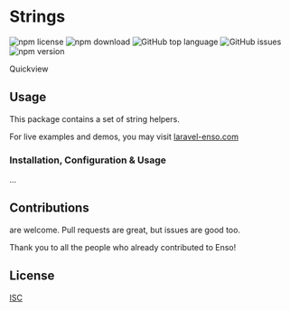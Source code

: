 # Strings

![npm license](https://img.shields.io/npm/l/@enso-ui/strings.svg) 
![npm download](https://img.shields.io/npm/dm/@enso-ui/strings.svg) 
![GitHub top language](https://img.shields.io/github/languages/top/enso-ui/strings.svg) 
![GitHub issues](https://img.shields.io/github/issues/enso-ui/strings.svg) 
![npm version](https://img.shields.io/npm/v/@enso-ui/strings.svg) 

Quickview

## Usage

This package contains a set of string helpers.

For live examples and demos, you may visit [laravel-enso.com](https://www.laravel-enso.com)

### Installation, Configuration & Usage

...

## Contributions

are welcome. Pull requests are great, but issues are good too.

Thank you to all the people who already contributed to Enso!

## License

[ISC](https://opensource.org/licenses/ISC)
